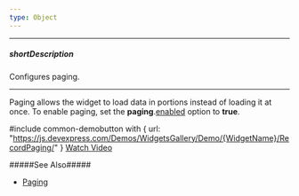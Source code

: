 ```yaml
---
type: Object
---
```

---
##### shortDescription
Configures paging.

---
Paging allows the widget to load data in portions instead of loading it at once. To enable paging, set the **paging**.[enabled](/api-reference/10%20UI%20Widgets/GridBase/1%20Configuration/paging/enabled.md '{basewidgetpath}/Configuration/paging/#enabled') option to **true**.

#include common-demobutton with {
    url: "https://js.devexpress.com/Demos/WidgetsGallery/Demo/{WidgetName}/RecordPaging/"
}
<a href="https://www.youtube.com/watch?v=JHUSz3S0cWw&index=2&list=PL8h4jt35t1wjGvgflbHEH_e3b23AA30-z" class="button orange small fix-width-155" target="_blank">Watch Video</a>

#####See Also#####
- [Paging](/concepts/05%20Widgets/DataGrid/35%20Paging '/Documentation/Guide/Widgets/{WidgetName}/Paging/')